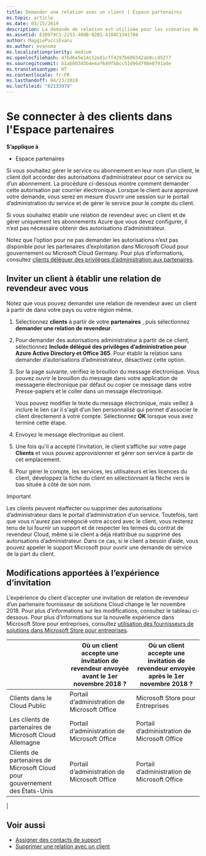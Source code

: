 ```yaml
---
title: Demander une relation avec un client | Espace partenaires
ms.topic: article
ms.date: 03/15/2019
description: La demande de relation est utilisée pour les scénarios de type Multipartenaire et Multicanal. Elle est également utile si un client supprime vos privilèges d’administration délégués et que vous devez les restaurer pour fournir des services d’approvisionnement ou de support.
ms.assetid: E3D979C1-2253-408B-82B1-4104C1341704
author: MaggiePucciEvans
ms.author: evansma
ms.localizationpriority: medium
ms.openlocfilehash: 4fbd6e5e14c12e81cff4297b60b542ab0ccd5277
ms.sourcegitcommit: b1ab80345b4e4af649fb8cc51d96d798e0791ade
ms.translationtype: HT
ms.contentlocale: fr-FR
ms.lasthandoff: 04/23/2019
ms.locfileid: "62133979"
---
```

# <a name="connect-with-customers-in-partner-center"></a>Se connecter à des clients dans l'Espace partenaires

**S’applique à**

-  Espace partenaires

Si vous souhaitez gérer le service ou abonnement en leur nom d’un client, le client doit accorder des autorisations d’administrateur pour ce service ou d’un abonnement. La procédure ci-dessous montre comment demander cette autorisation par courrier électronique. Lorsque le client aura approuvé votre demande, vous serez en mesure d’ouvrir une session sur le portail d’administration du service et de gérer le service pour le compte du client.

Si vous souhaitez établir une relation de revendeur avec un client et de gérer uniquement les abonnements Azure que vous devez configurer, il n’est pas nécessaire obtenir des autorisations d’administrateur.

Notez que l’option pour ne pas demander les autorisations n’est pas disponible pour les partenaires d’exploitation dans Microsoft Cloud pour gouvernement ou Microsoft Cloud Germany. Pour plus d’informations, consultez [clients déléguer des privilèges d’administration aux partenaires](https://docs.microsoft.com/en-us/partner-center/customers_revoke_admin_privileges).


## <a name="invite-a-customer-to-establish-a-reseller-relationship-with-you"></a>Inviter un client à établir une relation de revendeur avec vous

Notez que vous pouvez demander une relation de revendeur avec un client à partir de dans votre pays ou votre région même.

1.  Sélectionnez **clients** à partir de votre **partenaires** , puis sélectionnez **demander une relation de revendeur**.

2.  Pour demander des autorisations administrateur à partir de ce client, sélectionnez **Include délégué des privilèges d’administration pour Azure Active Directory et Office 365**. Pour établir la relation sans demander d’autorisations d’administrateur, désactivez cette option. 

3.  Sur la page suivante, vérifiez le brouillon du message électronique. Vous pouvez ouvrir le brouillon du message dans votre application de messagerie électronique par défaut ou copier ce message dans votre Presse-papiers et le coller dans un message électronique. 

    Vous pouvez modifier le texte du message électronique, mais veillez à inclure le lien car il s'agit d'un lien personnalisé qui permet d'associer le client directement à votre compte. Sélectionnez **OK** lorsque vous avez terminé cette étape.

3.  Envoyez le message électronique au client.

5.  Une fois qu'il a accepté l’invitation, le client s’affiche sur votre page **Clients** et vous pouvez approvisionner et gérer son service à partir de cet emplacement.

 
6.  Pour gérer le compte, les services, les utilisateurs et les licences du client, développez la fiche du client en sélectionnant la flèche vers le bas située à côté de son nom.


> [!IMPORTANT]  
> Les clients peuvent réaffecter ou supprimer des autorisations d’administrateur dans le portail d’administration d’un service. Toutefois, tant que vous n'aurez pas renégocié votre accord avec le client, vous resterez tenu de lui fournir un support et de respecter les termes du contrat de revendeur Cloud, même si le client a déjà réattribué ou supprimé des autorisations d’administrateur. Dans ce cas, si le client a besoin d’aide, vous pouvez appeler le support Microsoft pour ouvrir une demande de service de la part du client.

## <a name="changes-to-the-customer-invitation-experience"></a>Modifications apportées à l’expérience d’invitation

L’expérience du client d’accepter une invitation de relation de revendeur d’un partenaire fournisseur de solutions Cloud change le 1er novembre 2018. Pour plus d’informations sur les modifications, consultez le tableau ci-dessous. Pour plus d’informations sur la nouvelle expérience dans Microsoft Store pour entreprises, consultez [utilisation des fournisseurs de solutions dans Microsoft Store pour entreprises](https://docs.microsoft.com/en-us/microsoft-store/work-with-partner-microsoft-store-business).

|  | Où un client accepte une invitation de revendeur envoyée avant le 1er novembre 2018 ? | Où un client accepte une invitation de revendeur envoyée après le 1er novembre 2018 ? |
|---------|---------|---------
| Clients dans le Cloud Public | Portail d’administration de Microsoft Office | Microsoft Store pour Entreprises |
| Les clients de partenaires de Microsoft Cloud Allemagne | Portail d’administration de Microsoft Office | Portail d’administration de Microsoft Office |
| Clients de partenaires de Microsoft Cloud pour gouvernement des États-Unis | Portail d’administration de Microsoft Office | Portail d’administration de Microsoft Office |
|

## <a name="see-also"></a>Voir aussi

- [Assigner des contacts de support](assign-support-contacts.md)
- [Supprimer une relation avec un client](remove-a-relationship.md)